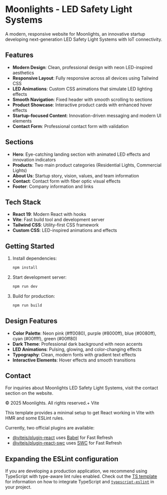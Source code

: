 # Moonlights - LED Safety Light Systems

A modern, responsive website for Moonlights, an innovative startup developing next-generation LED Safety Light Systems with IoT connectivity.

## Features

- **Modern Design**: Clean, professional design with neon LED-inspired aesthetics
- **Responsive Layout**: Fully responsive across all devices using Tailwind CSS
- **LED Animations**: Custom CSS animations that simulate LED lighting effects
- **Smooth Navigation**: Fixed header with smooth scrolling to sections
- **Product Showcase**: Interactive product cards with enhanced hover effects
- **Startup-focused Content**: Innovation-driven messaging and modern UI elements
- **Contact Form**: Professional contact form with validation

## Sections

- **Hero**: Eye-catching landing section with animated LED effects and innovation indicators
- **Products**: Two main product categories (Residential Lights, Commercial Lights)
- **About Us**: Startup story, vision, values, and team information
- **Contact**: Contact form with fiber optic visual effects
- **Footer**: Company information and links

## Tech Stack

- **React 19**: Modern React with hooks
- **Vite**: Fast build tool and development server
- **Tailwind CSS**: Utility-first CSS framework
- **Custom CSS**: LED-inspired animations and effects

## Getting Started

1. Install dependencies:
   ```bash
   npm install
   ```

2. Start development server:
   ```bash
   npm run dev
   ```

3. Build for production:
   ```bash
   npm run build
   ```

## Design Features

- **Color Palette**: Neon pink (#ff0080), purple (#8000ff), blue (#0080ff), cyan (#00ffff), green (#00ff80)
- **Dark Theme**: Professional dark background with neon accents
- **LED Animations**: Pulsing, glowing, and color-changing effects
- **Typography**: Clean, modern fonts with gradient text effects
- **Interactive Elements**: Hover effects and smooth transitions

## Contact

For inquiries about Moonlights LED Safety Light Systems, visit the contact section on the website.

© 2025 Moonlights. All rights reserved.+ Vite

This template provides a minimal setup to get React working in Vite with HMR and some ESLint rules.

Currently, two official plugins are available:

- [@vitejs/plugin-react](https://github.com/vitejs/vite-plugin-react/blob/main/packages/plugin-react) uses [Babel](https://babeljs.io/) for Fast Refresh
- [@vitejs/plugin-react-swc](https://github.com/vitejs/vite-plugin-react/blob/main/packages/plugin-react-swc) uses [SWC](https://swc.rs/) for Fast Refresh

## Expanding the ESLint configuration

If you are developing a production application, we recommend using TypeScript with type-aware lint rules enabled. Check out the [TS template](https://github.com/vitejs/vite/tree/main/packages/create-vite/template-react-ts) for information on how to integrate TypeScript and [`typescript-eslint`](https://typescript-eslint.io) in your project.
